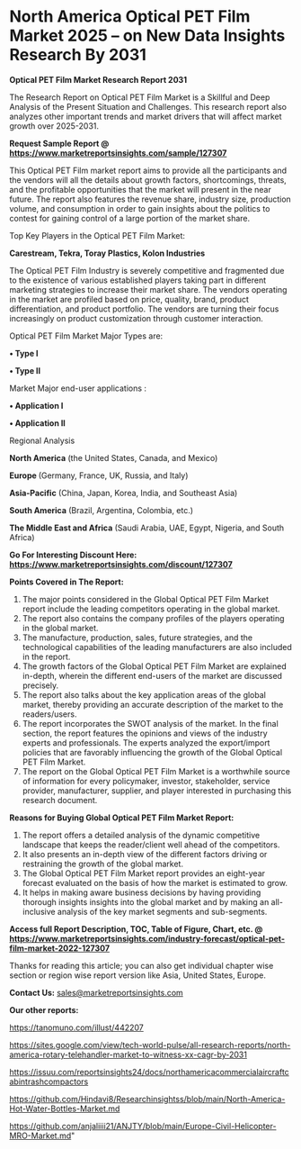 # North America Optical PET Film Market 2025 – on New Data Insights Research By 2031

<strong>Optical PET Film Market Research Report 2031</strong>

The Research Report on Optical PET Film Market is a Skillful and Deep Analysis of the Present Situation and Challenges. This research report also analyzes other important trends and market drivers that will affect market growth over 2025-2031.

<strong>Request Sample Report @ <a href=https://www.marketreportsinsights.com/sample/127307>https://www.marketreportsinsights.com/sample/127307</a></strong>

This Optical PET Film market report aims to provide all the participants and the vendors will all the details about growth factors, shortcomings, threats, and the profitable opportunities that the market will present in the near future. The report also features the revenue share, industry size, production volume, and consumption in order to gain insights about the politics to contest for gaining control of a large portion of the market share.

Top Key Players in the Optical PET Film Market:

<strong>Carestream, Tekra, Toray Plastics, Kolon Industries</strong>

The Optical PET Film Industry is severely competitive and fragmented due to the existence of various established players taking part in different marketing strategies to increase their market share. The vendors operating in the market are profiled based on price, quality, brand, product differentiation, and product portfolio. The vendors are turning their focus increasingly on product customization through customer interaction.

Optical PET Film Market Major Types are:

<strong>• Type I

• Type II</strong>

Market Major end-user applications :

<strong>• Application I

• Application II</strong>

Regional Analysis

</u><strong><b>North America</b></strong> (the United States, Canada, and Mexico)

<strong><b>Europe </b></strong>(Germany, France, UK, Russia, and Italy)

<strong><b>Asia-Pacific</b></strong> (China, Japan, Korea, India, and Southeast Asia)

<strong><b>South America</b></strong> (Brazil, Argentina, Colombia, etc.)

<strong><b>The Middle East and Africa</b></strong> (Saudi Arabia, UAE, Egypt, Nigeria, and South Africa)

<strong>Go For Interesting Discount Here: <a href=https://www.marketreportsinsights.com/discount/127307>https://www.marketreportsinsights.com/discount/127307</a></strong>

<strong>Points Covered in The Report:</strong>
<ol>
  <li>The major points considered in the Global Optical PET Film Market report include the leading competitors operating in the global market.</li>
  <li>The report also contains the company profiles of the players operating in the global market.</li>
  <li>The manufacture, production, sales, future strategies, and the technological capabilities of the leading manufacturers are also included in the report.</li>
  <li>The growth factors of the Global Optical PET Film Market are explained in-depth, wherein the different end-users of the market are discussed precisely.</li>
  <li>The report also talks about the key application areas of the global market, thereby providing an accurate description of the market to the readers/users.</li>
  <li>The report incorporates the SWOT analysis of the market. In the final section, the report features the opinions and views of the industry experts and professionals. The experts analyzed the export/import policies that are favorably influencing the growth of the Global Optical PET Film Market.</li>
  <li>The report on the Global Optical PET Film Market is a worthwhile source of information for every policymaker, investor, stakeholder, service provider, manufacturer, supplier, and player interested in purchasing this research document.</li>
</ol>
<strong>Reasons for Buying Global Optical PET Film Market Report:</strong>

<ol>
  <li>The report offers a detailed analysis of the dynamic competitive landscape that keeps the reader/client well ahead of the competitors.</li>
  <li>It also presents an in-depth view of the different factors driving or restraining the growth of the global market.</li>
  <li>The Global Optical PET Film Market report provides an eight-year forecast evaluated on the basis of how the market is estimated to grow.</li>
  <li>It helps in making aware business decisions by having providing thorough insights insights into the global market and by making an all-inclusive analysis of the key market segments and sub-segments.</li>
</ol>
<strong>Access full Report Description, TOC, Table of Figure, Chart, etc. @ <a href=https://www.marketreportsinsights.com/industry-forecast/optical-pet-film-market-2022-127307>https://www.marketreportsinsights.com/industry-forecast/optical-pet-film-market-2022-127307</a></strong>


Thanks for reading this article; you can also get individual chapter wise section or region wise report version like Asia, United States, Europe.

<strong>Contact Us:</strong>
sales@marketreportsinsights.com

<strong>Our other reports:</strong>

<a href=https://tanomuno.com/illust/442207>https://tanomuno.com/illust/442207</a>

<a href=https://sites.google.com/view/tech-world-pulse/all-research-reports/north-america-rotary-telehandler-market-to-witness-xx-cagr-by-2031>https://sites.google.com/view/tech-world-pulse/all-research-reports/north-america-rotary-telehandler-market-to-witness-xx-cagr-by-2031</a>

<a href=https://issuu.com/reportsinsights24/docs/northamericacommercialaircraftcabintrashcompactors>https://issuu.com/reportsinsights24/docs/northamericacommercialaircraftcabintrashcompactors</a>

<a href=https://github.com/Hindavi8/Researchinsightss/blob/main/North-America-Hot-Water-Bottles-Market.md>https://github.com/Hindavi8/Researchinsightss/blob/main/North-America-Hot-Water-Bottles-Market.md</a>

<a href=https://github.com/anjaliiii21/ANJTY/blob/main/Europe-Civil-Helicopter-MRO-Market.md>https://github.com/anjaliiii21/ANJTY/blob/main/Europe-Civil-Helicopter-MRO-Market.md</a>"

